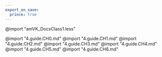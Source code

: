 ```yaml
---
export_on_save:
  prince: true
---
```

@import "amVK_DocsClass1.less"

@import "4.guide.CH0.md"
@import "4.guide.CH1.md"
@import "4.guide.CH2.md"
@import "4.guide.CH3.md"
@import "4.guide.CH4.md"
@import "4.guide.CH5.md"
@import "4.guide.CH6.md"